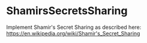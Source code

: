 # ShamirsSecretsSharing
Implement Shamir's Secret Sharing as described here: https://en.wikipedia.org/wiki/Shamir's_Secret_Sharing
